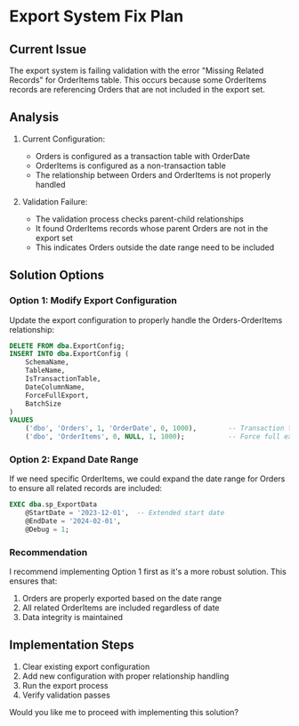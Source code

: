 # Export System Fix Plan

## Current Issue
The export system is failing validation with the error "Missing Related Records" for OrderItems table. This occurs because some OrderItems records are referencing Orders that are not included in the export set.

## Analysis
1. Current Configuration:
   - Orders is configured as a transaction table with OrderDate
   - OrderItems is configured as a non-transaction table
   - The relationship between Orders and OrderItems is not properly handled

2. Validation Failure:
   - The validation process checks parent-child relationships
   - It found OrderItems records whose parent Orders are not in the export set
   - This indicates Orders outside the date range need to be included

## Solution Options

### Option 1: Modify Export Configuration
Update the export configuration to properly handle the Orders-OrderItems relationship:
```sql
DELETE FROM dba.ExportConfig;
INSERT INTO dba.ExportConfig (
    SchemaName,
    TableName,
    IsTransactionTable,
    DateColumnName,
    ForceFullExport,
    BatchSize
)
VALUES
    ('dbo', 'Orders', 1, 'OrderDate', 0, 1000),        -- Transaction table with date range
    ('dbo', 'OrderItems', 0, NULL, 1, 1000);           -- Force full export for OrderItems
```

### Option 2: Expand Date Range
If we need specific OrderItems, we could expand the date range for Orders to ensure all related records are included:
```sql
EXEC dba.sp_ExportData
    @StartDate = '2023-12-01',  -- Extended start date
    @EndDate = '2024-02-01',
    @Debug = 1;
```

### Recommendation
I recommend implementing Option 1 first as it's a more robust solution. This ensures that:
1. Orders are properly exported based on the date range
2. All related OrderItems are included regardless of date
3. Data integrity is maintained

## Implementation Steps
1. Clear existing export configuration
2. Add new configuration with proper relationship handling
3. Run the export process
4. Verify validation passes

Would you like me to proceed with implementing this solution?